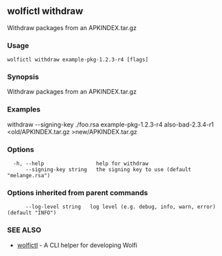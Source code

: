 ## wolfictl withdraw

Withdraw packages from an APKINDEX.tar.gz

### Usage

```
wolfictl withdraw example-pkg-1.2.3-r4 [flags]
```

### Synopsis

Withdraw packages from an APKINDEX.tar.gz

### Examples

withdraw --signing-key ./foo.rsa example-pkg-1.2.3-r4 also-bad-2.3.4-r1 <old/APKINDEX.tar.gz >new/APKINDEX.tar.gz

### Options

```
  -h, --help                 help for withdraw
      --signing-key string   the signing key to use (default "melange.rsa")
```

### Options inherited from parent commands

```
      --log-level string   log level (e.g. debug, info, warn, error) (default "INFO")
```

### SEE ALSO

* [wolfictl](wolfictl.md)	 - A CLI helper for developing Wolfi

